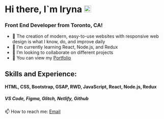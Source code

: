 <h1>Hi there, I`m Iryna <img src="https://github.com/blackcater/blackcater/raw/main/images/Hi.gif" height="22"/></h1> 

<h3>Front End Developer from Toronto, CA!</h3>

- 💬 The creation of modern, easy-to-use websites with responsive web design is what I know, do, and improve daily
- 🌱 I’m currently learning React, Node.js, and Redux
- 👯 I’m looking to collaborate on different projects
- 🔭 You can view my <a href="https://iryna-tertychna-portfolio.glitch.me/">Portfolio</a> 


 
 
 <h2>Skills and Experience:</h2>
<h4>HTML, CSS, Bootstrap, GSAP, RWD, JavaScript, React, Node.js, Redux  </h4>
<h5>VS Code, Figma, Glitch, Netlify, Github</h5>

📫 How to reach me: <a href="mailto:itcraft.inc@gmail.com">Email</a>
